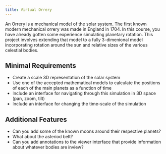 ```yaml
---
title: Virtual Orrery
---
```

An Orrery is a mechanical model of the solar system.  The first known modern
mechanical orrery was made in England in 1704.  In this course, you have already
gotten some experience simulating planetary rotation.  This project involves
extending that model to a fully 3-dimenional model incorporating rotation around 
the sun and relative sizes of the various celestial bodies.

## Minimal Requirements
* Create a scale 3D representation of the solar system
* Use one of the accepted mathematical models to calculate the positions 
  of each of the main planets as a function of time
* Include an interface for navigating through this simulation in 3D space (pan,
  zoom, tilt)
* Include an interface for changing the time-scale of the simulation

## Additional Features
* Can you add some of the known moons around their respective planets?
* What about the asteriod belt?
* Can you add annotations to the viewer interface that provide information 
  about whatever bodies are inview?

